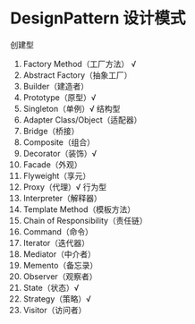 DesignPattern 设计模式
=============
创建型
1. Factory Method（工厂方法）	√
2. Abstract Factory（抽象工厂）
3. Builder（建造者）
4. Prototype（原型）√
5. Singleton（单例）√
结构型
6. Adapter Class/Object（适配器）
7. Bridge（桥接）
8. Composite（组合）
9. Decorator（装饰）√
10. Facade（外观）
11. Flyweight（享元）
12. Proxy（代理）√
行为型
13. Interpreter（解释器）
14. Template Method（模板方法）
15. Chain of Responsibility（责任链）
16. Command（命令）
17. Iterator（迭代器）
18. Mediator（中介者）
19. Memento（备忘录）
20. Observer（观察者）
21. State（状态）√
22. Strategy（策略）√
23. Visitor（访问者）
